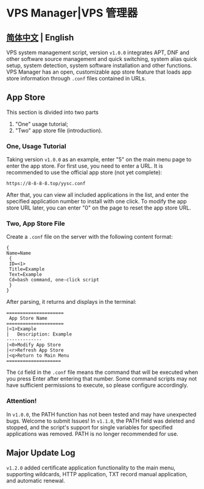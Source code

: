 # VPS Manager|VPS 管理器
## [简体中文](https://github.com/yzh118/vpsmanager) | English
VPS system management script, version `v1.0.0` integrates APT, DNF and other software source management and quick switching, system alias quick setup, system detection, system software installation and other functions.
VPS Manager has an open, customizable app store feature that loads app store information through `.conf` files contained in URLs.
## App Store
This section is divided into two parts
1. "One" usage tutorial;
2. "Two" app store file (introduction).
### One, Usage Tutorial
Taking version `v1.0.0` as an example, enter "5" on the main menu page to enter the app store. For first use, you need to enter a URL. It is recommended to use the official app store (not yet complete):
```
https://8-8-8-8.top/yysc.conf
```
After that, you can view all included applications in the list, and enter the specified application number to install with one click.
To modify the app store URL later, you can enter "0" on the page to reset the app store URL.
### Two, App Store File
Create a `.conf` file on the server with the following content format:
```
{
Name=Name
 {
 ID=<1>
 Title=Example
 Text=Example
 Cd=bash command, one-click script
 }
}
```
After parsing, it returns and displays in the terminal:
```
=====================
 App Store Name
=====================
|<1>Example
|   Description: Example
-------------
|<0>Modify App Store
|<r>Refresh App Store
|<q>Return to Main Menu
====================
```
The `Cd` field in the `.conf` file means the command that will be executed when you press Enter after entering that number. Some command scripts may not have sufficient permissions to execute, so please configure accordingly.
### Attention!
In `v1.0.0`, the PATH function has not been tested and may have unexpected bugs. Welcome to submit Issues!
In `v1.1.0`, the PATH field was deleted and stopped, and the script's support for single variables for specified applications was removed. PATH is no longer recommended for use.
## Major Update Log
`v1.2.0` added certificate application functionality to the main menu, supporting wildcards, HTTP application, TXT record manual application, and automatic renewal.
